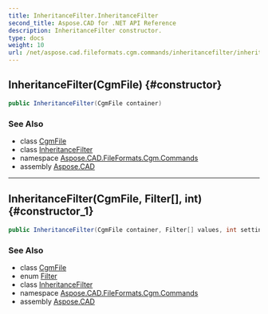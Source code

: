 ```yaml
---
title: InheritanceFilter.InheritanceFilter
second_title: Aspose.CAD for .NET API Reference
description: InheritanceFilter constructor. 
type: docs
weight: 10
url: /net/aspose.cad.fileformats.cgm.commands/inheritancefilter/inheritancefilter/
---
```

## InheritanceFilter(CgmFile) {#constructor}

```csharp
public InheritanceFilter(CgmFile container)
```

### See Also

* class [CgmFile](../../../aspose.cad.fileformats.cgm/cgmfile/)
* class [InheritanceFilter](../)
* namespace [Aspose.CAD.FileFormats.Cgm.Commands](../../inheritancefilter/)
* assembly [Aspose.CAD](../../../)

---

## InheritanceFilter(CgmFile, Filter[], int) {#constructor_1}

```csharp
public InheritanceFilter(CgmFile container, Filter[] values, int setting)
```

### See Also

* class [CgmFile](../../../aspose.cad.fileformats.cgm/cgmfile/)
* enum [Filter](../../inheritancefilter.filter/)
* class [InheritanceFilter](../)
* namespace [Aspose.CAD.FileFormats.Cgm.Commands](../../inheritancefilter/)
* assembly [Aspose.CAD](../../../)



